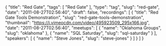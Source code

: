 {
  "title": "Red Gate",
  "tags": [
    "Red Gate"
  ],
  "type": "tag",
  "slug": "red-gate",
  "date": "2011-08-27T02:56:40",
  "draft": false,
  "recordings": [
    {
      "title": "Red Gate Tools Demonstration",
      "slug": "red-gate-tools-demonstration",
      "thumbnail": "https://i.vimeocdn.com/video/495923509_295x166.jpg",
      "date": "2011-08-27T02:56:40",
      "meetups": [
        {
          "name": "Oklahoma Groups",
          "slug": "oklahoma"
        },
        {
          "name": "SQL Saturday",
          "slug": "sql-saturday"
        }
      ],
      "speakers": [
        {
          "name": "Steve Jones",
          "slug": "steve-jones"
        }
      ]
    }
  ]
}